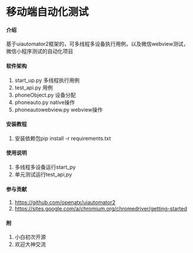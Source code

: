 # 移动端自动化测试

#### 介绍
基于uiautomator2框架的，可多线程多设备执行用例，以及微信webview测试，微信小程序测试的自动化项目

#### 软件架构
1.  start_up.py 多线程执行用例
2.  test_api.py 用例
3.  phoneObject.py 设备分配
4.  phoneauto.py native操作
5.  phoneautowebview.py webview操作


#### 安装教程

1.  安装依赖包pip install -r requirements.txt


#### 使用说明

1.  多线程多设备运行start_py
2.  单元测试运行test_api,py


#### 参与贡献

1.  https://github.com/openatx/uiautomator2
2.  https://sites.google.com/a/chromium.org/chromedriver/getting-started

 
#### 附

1.  小白初次开源
2.  欢迎大神交流
